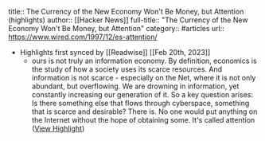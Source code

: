 title:: The Currency of the New Economy Won't Be Money, but Attention (highlights)
author:: [[Hacker News]]
full-title:: "The Currency of the New Economy Won't Be Money, but Attention"
category:: #articles
url:: https://www.wired.com/1997/12/es-attention/

- Highlights first synced by [[Readwise]] [[Feb 20th, 2023]]
	- ours is not truly an information economy. By definition, economics is the study of how a society uses its scarce resources. And information is not scarce - especially on the Net, where it is not only abundant, but overflowing. We are drowning in information, yet constantly increasing our generation of it. So a key question arises: Is there something else that flows through cyberspace, something that is scarce and desirable? There is. No one would put anything on the Internet without the hope of obtaining some. It's called attention ([View Highlight](https://read.readwise.io/read/01ggarx1s5gp8m4cr1d27m1566))